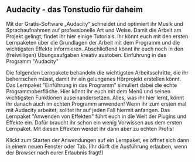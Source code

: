 ## Audacity - das Tonstudio für daheim

Mit der Gratis-Software „Audacity“ schneidet und optimiert ihr Musik und Sprachaufnahmen auf professionelle Art und Weise. Damit die Arbeit am Projekt gelingt, findet ihr hier einige Tutorials. Ihr könnt euch mit den ersten Lernpaketen über die Grundlagen der Arbeit mit dem Programm und die wichtigsten Effekte informieren. Abschließend könnt ihr euch noch in den (freiwilligen) Übungsaufgaben kreativ austoben.
Einführung in das Programm "Audacity"

Die folgenden Lernpakete behandeln die wichtigsten Arbeitsschritte, die ihr beherrschen müsst, damit ihr ein gelungenes Hörprojekt erstellen könnt. Das Lernpaket "Einführung in das Programm" simuliert dabei die echte Programmoberfläche. Hier könnt ihr euch mit dem Menü und seinen wichtigsten Funktionen auseinandersetzen. Alles, was ihr hier lernt, könnt ihr danach auch im echten Programm anwenden! Wenn ihr zum ersten mal mit Audacity arbeitet, solltet ihr auf jeden Fall hiermit anfangen. Das Lernpaket "Anwenden von Effekten" führt euch in die Welt der Plugins und Effekte ein. Dafür braucht ihr schon ein wenig Vorwissen aus dem ersten Lernpaket. Mit diesen Effekten werdet ihr dann aber zu echten Profis!

Klickt zum Starten der Anwendungen auf ein Lernpaket, es öffnet sich dann in einem neuen Fenster oder Tab. (Ihr dürft die Ausführung erlauben, wenn der Browser nach eurer Erlaubnis fragt!)
